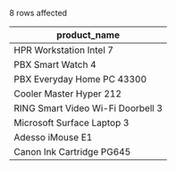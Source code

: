 8 rows affected

|product_name|
|--|
|HPR Workstation Intel 7|
|PBX Smart Watch 4|
|PBX Everyday Home PC 43300|
|Cooler Master Hyper 212|
|RING Smart Video Wi-Fi Doorbell 3|
|Microsoft Surface Laptop 3|
|Adesso iMouse E1|
|Canon Ink Cartridge PG645|
